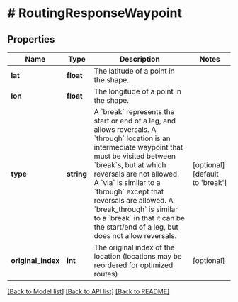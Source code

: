 # # RoutingResponseWaypoint

## Properties

Name | Type | Description | Notes
------------ | ------------- | ------------- | -------------
**lat** | **float** | The latitude of a point in the shape. |
**lon** | **float** | The longitude of a point in the shape. |
**type** | **string** | A &#x60;break&#x60; represents the start or end of a leg, and allows reversals. A &#x60;through&#x60; location is an intermediate waypoint that must be visited between &#x60;break&#x60;s, but at which reversals are not allowed. A &#x60;via&#x60; is similar to a &#x60;through&#x60; except that reversals are allowed. A &#x60;break_through&#x60; is similar to a &#x60;break&#x60; in that it can be the start/end of a leg, but does not allow reversals. | [optional] [default to 'break']
**original_index** | **int** | The original index of the location (locations may be reordered for optimized routes) | [optional]

[[Back to Model list]](../../README.md#models) [[Back to API list]](../../README.md#endpoints) [[Back to README]](../../README.md)
